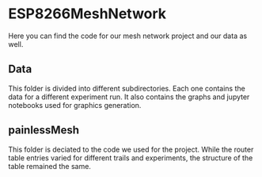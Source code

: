 # ESP8266MeshNetwork
Here you can find the code for our mesh network project and our data as well.

## Data
This folder is divided into different subdirectories. Each one contains the data for a different experiment run. It also contains the graphs and jupyter notebooks used for graphics generation. 

## painlessMesh
This folder is deciated to the code we used for the project. While the router table entries varied for different trails and experiments, the structure of the table remained the same.   